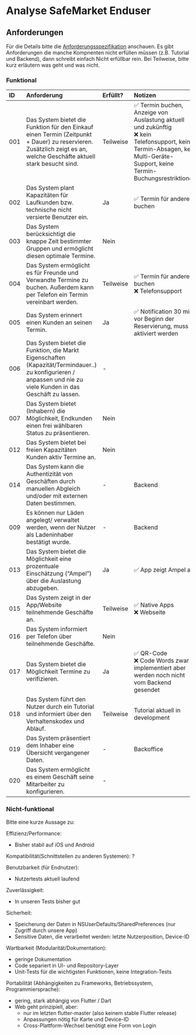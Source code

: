 # Analyse SafeMarket Enduser

## Anforderungen

Für die Details bitte die [Anforderungsspezifikation](https://github.com/SafeMarket-WirVsVirus/orga/blob/master/anforderungsspezifikation.md) anschauen. Es gibt Anforderungen die manche Kompnenten nicht erfüllen müssen (z.B. Tutorial und Backend), dann schreibt einfach Nicht erfüllbar rein. Bei Teilweise, bitte kurz erläutern was geht und was nicht.

### Funktional

|ID|Anforderung|Erfüllt?|Notizen|
|:-|:-|:-|:-|
|001|Das System bietet die Funktion für den Einkauf einen Termin (Zeitpunkt + Dauer) zu reservieren. Zusätzlich zeigt es an, welche Geschäfte aktuell stark besucht sind.|Teilweise|:white_check_mark: Termin buchen, Anzeige von Auslastung aktuell und zukünftig<br>:x: kein Telefonsupport, kein Termin-Absagen, kein Multi-Geräte-Support, keine Termin-Buchungsrestriktionen|
|002|Das System plant Kapazitäten für Laufkunden bzw. technische nicht versierte Benutzer ein.|Ja|:white_check_mark: Termin für andere buchen|
|003|Das System berücksichtigt die knappe Zeit bestimmter Gruppen und ermöglicht diesen optimale Termine.|Nein||
|004|Das System ermöglicht es für Freunde und Verwandte Termine zu buchen. Außerdem kann per Telefon ein Termin vereinbart werden.|Teilweise|:white_check_mark: Termin für andere buchen<br>:x: Telefonsupport|
|005|Das System erinnert einen Kunden an seinen Termin.|Ja|:white_check_mark: Notification 30 min vor Beginn der Reservierung, muss aktiviert werden|
|006|Das System bietet die Funktion, die Markt Eigenschaften (Kapazität/Termindauer..) zu konfigurieren / anpassen und nie zu viele Kunden in das Geschäft zu lassen.|-||
|007|Das System bietet (Inhabern) die Möglichkeit, Endkunden einen frei wählbaren Status zu präsentieren.|Nein||
|012|Das System bietet bei freien Kapazitäten Kunden aktiv Termine an.|Nein||
|014|Das System kann die Authentizität von Geschäften durch manuellen Abgleich und/oder mit externen Daten bestimmen.|-|Backend|
|009|Es können nur Läden angelegt/ verwaltet werden, wenn der Nutzer als Ladeninhaber bestätigt wurde.|-|Backend|
|013|Das System bietet die Möglichkeit eine prozentuale Einschätzung (“Ampel”) über die Auslastung abzugeben.|Ja|:white_check_mark: App zeigt Ampel an|
|015|Das System zeigt in der App/Website teilnehmende Geschäfte an.|Teilweise|:white_check_mark: Native Apps<br>:x: Webseite|
|016|Das System informiert per Telefon über teilnehmende Geschäfte.|Nein||
|017|Das System bietet die Möglichkeit Termine zu verifizieren.|Ja|:white_check_mark: QR-Code<br>:x: Code Words zwar implementiert aber werden noch nicht vom Backend gesendet|
|018|Das System führt den Nutzer durch ein Tutorial und informiert über den Verhaltenskodex und Ablauf.|Teilweise|Tutorial aktuell in development|
|019|Das System präsentiert dem Inhaber eine Übersicht vergangener Daten.|-|Backoffice|
|020|Das System ermöglicht es einem Geschäft seine Mitarbeiter zu konfigurieren.|-||

### Nicht-funktional

Bitte eine kurze Aussage zu:

Effizienz/Performance: 
- Bisher stabil auf iOS und Android

Kompatibilität(Schnittstellen zu anderen Systemen):
?

Benutzbarkeit (für Endnutzer):
- Nutzertests aktuell laufend

Zuverlässigkeit:
- In unseren Tests bisher gut

Sicherheit:
- Speicherung der Daten in NSUserDefaults/SharedPreferences (nur Zugriff durch unsere App)
- Sensitive Daten, die verarbeitet werden: letzte Nutzerposition, Device-ID

Wartbarkeit (Modularität/Dokumentation):
- geringe Dokumentation
- Code separiert in UI- und Repository-Layer
- Unit-Tests für die wichtigsten Funktionen, keine Integration-Tests

Portabilität (Abhängigkeiten zu Frameworks, Betriebssystem, Programmiersprache):
- gering, stark abhängig von Flutter / Dart
- Web geht prinzipiell, aber:
  - nur im letzten flutter-master (also keinem stable Flutter release)
  - Anpassungen nötig für Karte und Device-ID
  - Cross-Plattform-Wechsel benötigt eine Form von Login
